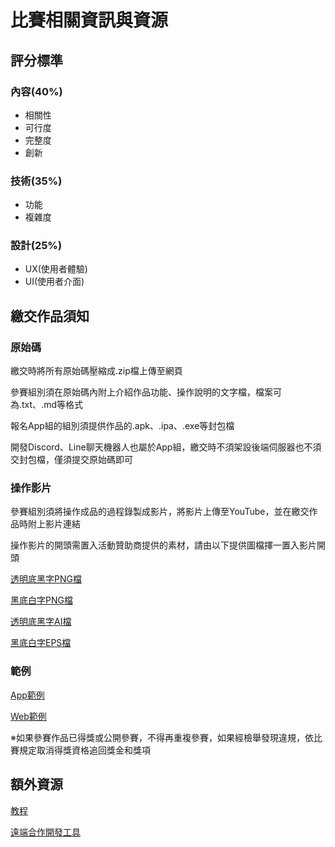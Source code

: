 # 比賽相關資訊與資源

## 評分標準

### 內容(40%)

* 相關性
* 可行度
* 完整度
* 創新

### 技術(35%)

* 功能
* 複雜度

### 設計(25%)

* UX(使用者體驗)
* UI(使用者介面)

## 繳交作品須知

### 原始碼

繳交時將所有原始碼壓縮成.zip檔上傳至網頁

參賽組別須在原始碼內附上介紹作品功能、操作說明的文字檔，檔案可為.txt、.md等格式

報名App組的組別須提供作品的.apk、.ipa、.exe等封包檔

開發Discord、Line聊天機器人也屬於App組，繳交時不須架設後端伺服器也不須交封包檔，僅須提交原始碼即可

### 操作影片

參賽組別須將操作成品的過程錄製成影片，將影片上傳至YouTube，並在繳交作品時附上影片連結

操作影片的開頭需置入活動贊助商提供的素材，請由以下提供圖檔擇一置入影片開頭

[透明底黑字PNG檔](https://cdn.hackathontwjr.ml/files/AMD-logo-bk.png)

[黑底白字PNG檔](https://cdn.hackathontwjr.ml/files/AMD-logo-wh.png)

[透明底黑字AI檔](https://cdn.hackathontwjr.ml/files/AMD-logo-bk.ai)

[黑底白字EPS檔](https://cdn.hackathontwjr.ml/files/AMD-logo-wh.eps)

### 範例

[App範例](./app_template/)

[Web範例](./web_template/)

※如果參賽作品已得獎或公開參賽，不得再重複參賽，如果經檢舉發現違規，依比賽規定取消得獎資格追回獎金和獎項

## 額外資源

[教程](./tutorials.md)

[遠端合作開發工具](./remote-tools)

